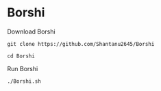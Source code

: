 # Borshi
<p>Download Borshi</p>

```git clone https://github.com/Shantanu2645/Borshi```

```cd Borshi```

<p>Run Borshi</p>

```./Borshi.sh```
